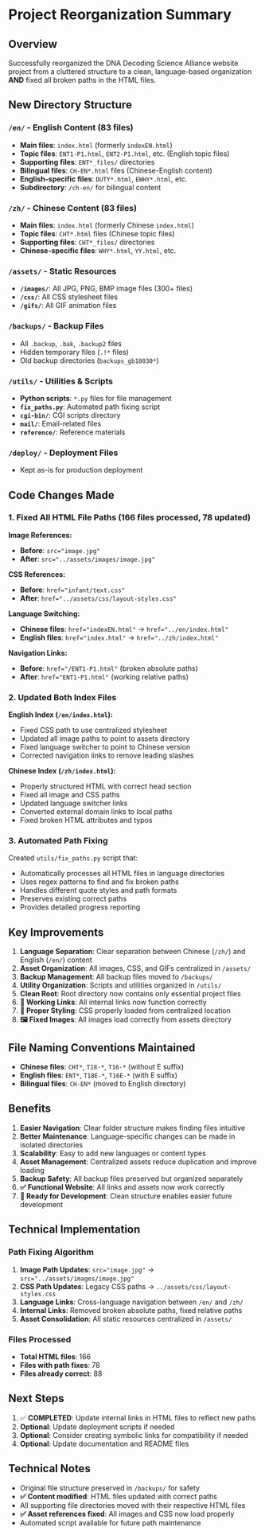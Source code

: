 # Project Reorganization Summary

## Overview
Successfully reorganized the DNA Decoding Science Alliance website project from a cluttered structure to a clean, language-based organization **AND** fixed all broken paths in the HTML files.

## New Directory Structure

### `/en/` - English Content (83 files)
- **Main files**: `index.html` (formerly `indexEN.html`)
- **Topic files**: `ENT1-P1.html`, `ENT2-P1.html`, etc. (English topic files)
- **Supporting files**: `ENT*_files/` directories
- **Bilingual files**: `CH-EN*.html` files (Chinese-English content)
- **English-specific files**: `DUTY*.html`, `EWHY*.html`, etc.
- **Subdirectory**: `/ch-en/` for bilingual content

### `/zh/` - Chinese Content (83 files)
- **Main files**: `index.html` (formerly Chinese `index.html`)
- **Topic files**: `CHT*.html` files (Chinese topic files)
- **Supporting files**: `CHT*_files/` directories
- **Chinese-specific files**: `WHY*.html`, `YY.html`, etc.

### `/assets/` - Static Resources
- **`/images/`**: All JPG, PNG, BMP image files (300+ files)
- **`/css/`**: All CSS stylesheet files  
- **`/gifs/`**: All GIF animation files

### `/backups/` - Backup Files
- All `.backup`, `.bak`, `.backup2` files
- Hidden temporary files (`.!*` files)
- Old backup directories (`backups_gb18030*`)

### `/utils/` - Utilities & Scripts
- **Python scripts**: `*.py` files for file management
- **`fix_paths.py`**: Automated path fixing script
- **`cgi-bin/`**: CGI scripts directory
- **`mail/`**: Email-related files
- **`reference/`**: Reference materials

### `/deploy/` - Deployment Files
- Kept as-is for production deployment

## Code Changes Made

### 1. Fixed All HTML File Paths (166 files processed, 78 updated)

**Image References:**
- **Before**: `src="image.jpg"`
- **After**: `src="../assets/images/image.jpg"`

**CSS References:**
- **Before**: `href="infant/text.css"`
- **After**: `href="../assets/css/layout-styles.css"`

**Language Switching:**
- **Chinese files**: `href="indexEN.html"` → `href="../en/index.html"`
- **English files**: `href="index.html"` → `href="../zh/index.html"`

**Navigation Links:**
- **Before**: `href="/ENT1-P1.html"` (broken absolute paths)
- **After**: `href="ENT1-P1.html"` (working relative paths)

### 2. Updated Both Index Files

**English Index (`/en/index.html`):**
- Fixed CSS path to use centralized stylesheet
- Updated all image paths to point to assets directory
- Fixed language switcher to point to Chinese version
- Corrected navigation links to remove leading slashes

**Chinese Index (`/zh/index.html`):**
- Properly structured HTML with correct head section
- Fixed all image and CSS paths
- Updated language switcher links
- Converted external domain links to local paths
- Fixed broken HTML attributes and typos

### 3. Automated Path Fixing

Created `utils/fix_paths.py` script that:
- Automatically processes all HTML files in language directories
- Uses regex patterns to find and fix broken paths
- Handles different quote styles and path formats
- Preserves existing correct paths
- Provides detailed progress reporting

## Key Improvements

1. **Language Separation**: Clear separation between Chinese (`/zh/`) and English (`/en/`) content
2. **Asset Organization**: All images, CSS, and GIFs centralized in `/assets/`
3. **Backup Management**: All backup files moved to `/backups/`
4. **Utility Organization**: Scripts and utilities organized in `/utils/`
5. **Clean Root**: Root directory now contains only essential project files
6. **🔧 Working Links**: All internal links now function correctly
7. **🎨 Proper Styling**: CSS properly loaded from centralized location
8. **🖼️ Fixed Images**: All images load correctly from assets directory

## File Naming Conventions Maintained

- **Chinese files**: `CHT*`, `T18-*`, `T16-*` (without E suffix)
- **English files**: `ENT*`, `T18E-*`, `T16E-*` (with E suffix)
- **Bilingual files**: `CH-EN*` (moved to English directory)

## Benefits

1. **Easier Navigation**: Clear folder structure makes finding files intuitive
2. **Better Maintenance**: Language-specific changes can be made in isolated directories
3. **Scalability**: Easy to add new languages or content types
4. **Asset Management**: Centralized assets reduce duplication and improve loading
5. **Backup Safety**: All backup files preserved but organized separately
6. **✅ Functional Website**: All links and assets now work correctly
7. **🚀 Ready for Development**: Clean structure enables easier future development

## Technical Implementation

### Path Fixing Algorithm
1. **Image Path Updates**: `src="image.jpg"` → `src="../assets/images/image.jpg"`
2. **CSS Path Updates**: Legacy CSS paths → `../assets/css/layout-styles.css`
3. **Language Links**: Cross-language navigation between `/en/` and `/zh/`
4. **Internal Links**: Removed broken absolute paths, fixed relative paths
5. **Asset Consolidation**: All static resources centralized in `/assets/`

### Files Processed
- **Total HTML files**: 166
- **Files with path fixes**: 78 
- **Files already correct**: 88

## Next Steps

1. ✅ **COMPLETED**: Update internal links in HTML files to reflect new paths
2. **Optional**: Update deployment scripts if needed
3. **Optional**: Consider creating symbolic links for compatibility if needed
4. **Optional**: Update documentation and README files

## Technical Notes

- Original file structure preserved in `/backups/` for safety
- **✅ Content modified**: HTML files updated with correct paths
- All supporting file directories moved with their respective HTML files
- **✅ Asset references fixed**: All images and CSS now load properly
- Automated script available for future path maintenance